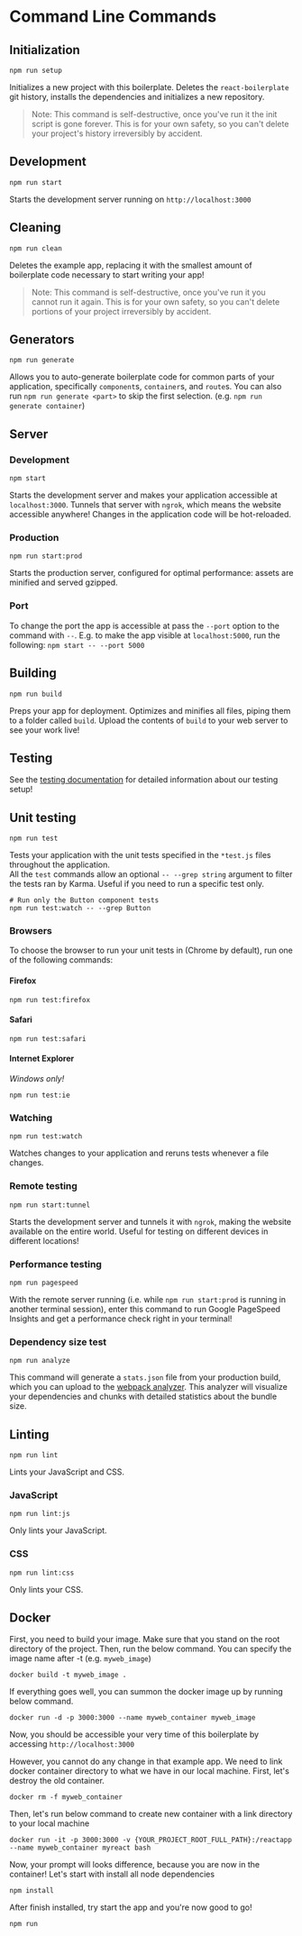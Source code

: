 # Command Line Commands

## Initialization

```Shell
npm run setup
```

Initializes a new project with this boilerplate. Deletes the `react-boilerplate`
git history, installs the dependencies and initializes a new repository.

> Note: This command is self-destructive, once you've run it the init script is
gone forever. This is for your own safety, so you can't delete your project's
history irreversibly by accident.

## Development

```Shell
npm run start
```

Starts the development server running on `http://localhost:3000`

## Cleaning

```Shell
npm run clean
```

Deletes the example app, replacing it with the smallest amount of boilerplate
code necessary to start writing your app!

> Note: This command is self-destructive, once you've run it you cannot run it
again. This is for your own safety, so you can't delete portions of your project
irreversibly by accident.

## Generators

```Shell
npm run generate
```

Allows you to auto-generate boilerplate code for common parts of your
application, specifically `component`s, `container`s, and `route`s. You can
also run `npm run generate <part>` to skip the first selection. (e.g. `npm run
generate container`)

## Server

### Development

```Shell
npm start
```

Starts the development server and makes your application accessible at
`localhost:3000`. Tunnels that server with `ngrok`, which means the website
accessible anywhere! Changes in the application code will be hot-reloaded.

### Production

```Shell
npm run start:prod
```

Starts the production server, configured for optimal performance: assets are
minified and served gzipped.

### Port

To change the port the app is accessible at pass the `--port` option to the command
with `--`. E.g. to make the app visible at `localhost:5000`, run the following:
`npm start -- --port 5000`

## Building

```Shell
npm run build
```

Preps your app for deployment. Optimizes and minifies all files, piping them to
a folder called `build`. Upload the contents of `build` to your web server to
see your work live!

## Testing

See the [testing documentation](../testing/README.md) for detailed information
about our testing setup!

## Unit testing

```Shell
npm run test
```

Tests your application with the unit tests specified in the `*test.js` files
throughout the application.  
All the `test` commands allow an optional `-- --grep string` argument to filter
the tests ran by Karma. Useful if you need to run a specific test only.

```Shell
# Run only the Button component tests
npm run test:watch -- --grep Button
```

### Browsers

To choose the browser to run your unit tests in (Chrome by default), run one of
the following commands:

#### Firefox

```Shell
npm run test:firefox
```

#### Safari

```Shell
npm run test:safari
```

#### Internet Explorer

*Windows only!*

```Shell
npm run test:ie
```

### Watching

```Shell
npm run test:watch
```

Watches changes to your application and reruns tests whenever a file changes.

### Remote testing

```Shell
npm run start:tunnel
```
Starts the development server and tunnels it with `ngrok`, making the website
available on the entire world. Useful for testing on different devices in different locations!

### Performance testing

```Shell
npm run pagespeed
```

With the remote server running (i.e. while `npm run start:prod` is running in
another terminal session), enter this command to run Google PageSpeed Insights
and get a performance check right in your terminal!

### Dependency size test

```Shell
npm run analyze
```

This command will generate a `stats.json` file from your production build, which
you can upload to the [webpack analyzer](https://webpack.github.io/analyse/). This
analyzer will visualize your dependencies and chunks with detailed statistics
about the bundle size.

## Linting

```Shell
npm run lint
```

Lints your JavaScript and CSS.

### JavaScript

```Shell
npm run lint:js
```

Only lints your JavaScript.

### CSS

```Shell
npm run lint:css
```

Only lints your CSS.

## Docker
First, you need to build your image. Make sure that you stand on the root directory of the project.
Then, run the below command. You can specify the image name after -t (e.g. `myweb_image`)
```
docker build -t myweb_image .
```
If everything goes well, you can summon the docker image up by running below command.
```
docker run -d -p 3000:3000 --name myweb_container myweb_image
```
Now, you should be accessible your very time of this boilerplate by accessing `http://localhost:3000`

However, you cannot do any change in that example app. We need to link docker container directory
to what we have in our local machine. First, let's destroy the old container.
```
docker rm -f myweb_container
```
Then, let's run below command to create new container with a link directory to your local machine
```
docker run -it -p 3000:3000 -v {YOUR_PROJECT_ROOT_FULL_PATH}:/reactapp --name myweb_container myreact bash
```
Now, your prompt will looks difference, because you are now in the container! Let's start with install all node dependencies
```
npm install
```
After finish installed, try start the app and you're now good to go!
```
npm run
```
